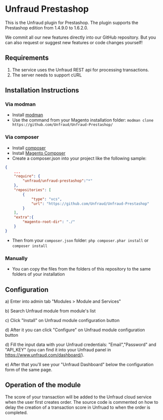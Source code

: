 Unfraud Prestashop
=======

This is the Unfraud plugin for Prestashop. The plugin supports the Prestashop edition from 1.4.9.0 to 1.6.2.0.

We commit all our new features directly into our GitHub repository.
But you can also request or suggest new features or code changes yourself!


Requirements
-------------------------
1. The service uses the Unfraud REST api for processing transactions.
2. The server needs to support cURL



Installation Instructions
-------------------------
### Via modman

- Install [modman](https://github.com/colinmollenhour/modman)
- Use the command from your Magento installation folder: `modman clone https://github.com/Unfraud/Unfraud-Prestashop/`

### Via composer
- Install [composer](http://getcomposer.org/download/)
- Install [Magento Composer](https://github.com/magento-hackathon/magento-composer-installer)
- Create a composer.json into your project like the following sample:

```json
{
    ...
    "require": {
        "unfraud/unfraud-prestashop":"*"
    },
    "repositories": [
	    {
            "type": "vcs",
            "url": "https://github.com/Unfraud/Unfraud-Prestashop"
        }
    ],
    "extra":{
        "magento-root-dir": "./"
    }
}
```

- Then from your `composer.json` folder: `php composer.phar install` or `composer install`

### Manually
- You can copy the files from the folders of this repository to the same folders of your installation


Configuration
-------------------------
a) Enter into admin tab "Modules > Module and Services"
 
b) Search Unfraud module from module's list

c) Click "Install" on Unfraud module configuration button
 
d) After it you can click "Configure" on Unfraud module configuration button

d) Fill the input data with your Unfraud credentials: "Email","Password" and "API_KEY" (you can find it into your Unfraud panel in https://www.unfraud.com/dashboard/).

e) After that you'll see your "Unfraud Dashboard" below the configuration form of the same page.



Operation of the module
-------------------------
The score of your transaction will be added to the Unfraud cloud service when the user first creates order. 
The source code is commented on how to delay the creation of a transaction score in Unfruad to when the order is completed.

